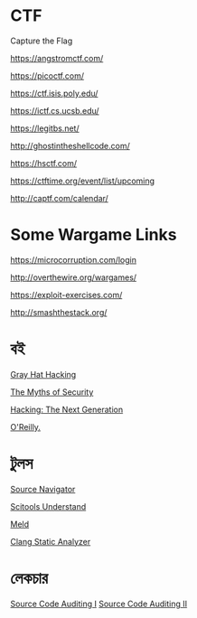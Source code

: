 # CTF
Capture the Flag

https://angstromctf.com/

https://picoctf.com/

https://ctf.isis.poly.edu/

https://ictf.cs.ucsb.edu/

https://legitbs.net/

http://ghostintheshellcode.com/

https://hsctf.com/



https://ctftime.org/event/list/upcoming

http://captf.com/calendar/



# Some Wargame Links

https://microcorruption.com/login

http://overthewire.org/wargames/

https://exploit-exercises.com/

http://smashthestack.org/

# বই

[Gray Hat Hacking][1]

[The Myths of Security][2]

[Hacking: The Next Generation][3]

[O'Reilly.][4]

# টুলস

[Source Navigator][5]

[Scitools Understand][6]

[Meld][7]

[Clang Static Analyzer][8]

# লেকচার

[Source Code Auditing I][9]
[Source Code Auditing II][10]

    
    
    
    


[1]: http://www.amazon.com/Hacking-Ethical-Hackers-Handbook-Edition/dp/0071832386/
[2]: http://www.amazon.com/Myths-Security-Computer-Industry-Doesnt/dp/0596523025?
[3]: http://www.amazon.com/Hacking-Next-Generation-Animal-Guide/dp/0596154577
[4]: http://shop.oreilly.com/category/browse-subjects/security.do
[5]: http://sourcenav.sourceforge.net/
[6]: http://www.scitools.com/
[7]: http://meldmerge.org/
[8]: http://clang-analyzer.llvm.org/
[9]: http://vimeo.com/30001189
[10]: http://vimeo.com/29702192

